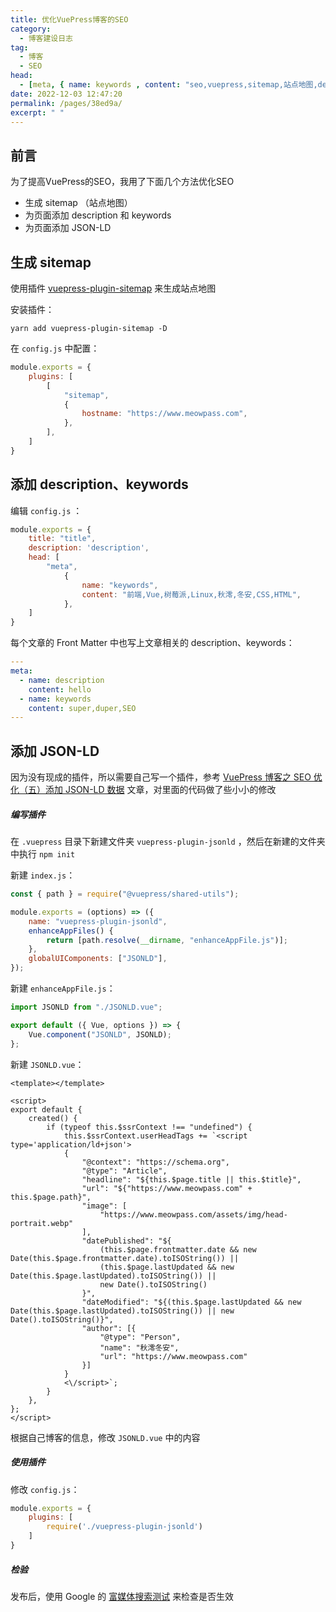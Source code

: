 ```yaml
---
title: 优化VuePress博客的SEO
category: 
  - 博客建设日志
tag: 
  - 博客
  - SEO
head:
  - [meta, { name: keywords , content: "seo,vuepress,sitemap,站点地图,description,keywords,JSON-LD" }]
date: 2022-12-03 12:47:20
permalink: /pages/38ed9a/
excerpt: " "
---
```




## 前言

为了提高VuePress的SEO，我用了下面几个方法优化SEO

- 生成 sitemap （站点地图）
- 为页面添加 description 和 keywords
- 为页面添加 JSON-LD

## 生成 sitemap

使用插件 [vuepress-plugin-sitemap](https://github.com/ekoeryanto/vuepress-plugin-sitemap) 来生成站点地图

安装插件：

```
yarn add vuepress-plugin-sitemap -D
```

在 `config.js` 中配置：

```javascript
module.exports = {
	plugins: [
		[
			"sitemap",
			{
				hostname: "https://www.meowpass.com",
			},
		],
	]
}
```

## 添加 description、keywords

编辑 `config.js` ：

```javascript
module.exports = {
    title: "title",
    description: 'description',
    head: [
        "meta",
            {
                name: "keywords",
                content: "前端,Vue,树莓派,Linux,秋澪,冬安,CSS,HTML",
            },
    ]
}
```

每个文章的 Front Matter 中也写上文章相关的 description、keywords：

```yaml
---
meta:
  - name: description
    content: hello
  - name: keywords
    content: super,duper,SEO
---
```

## 添加 JSON-LD

因为没有现成的插件，所以需要自己写一个插件，参考 [VuePress 博客之 SEO 优化（五）添加 JSON-LD 数据](https://juejin.cn/post/7073749684656799780) 文章，对里面的代码做了些小小的修改

##### 编写插件

在 `.vuepress` 目录下新建文件夹 `vuepress-plugin-jsonld` ，然后在新建的文件夹中执行 `npm init`

新建 `index.js`：

```javascript
const { path } = require("@vuepress/shared-utils");

module.exports = (options) => ({
    name: "vuepress-plugin-jsonld",
    enhanceAppFiles() {
        return [path.resolve(__dirname, "enhanceAppFile.js")];
    },
    globalUIComponents: ["JSONLD"],
});

```

新建 `enhanceAppFile.js`：

```javascript
import JSONLD from "./JSONLD.vue";

export default ({ Vue, options }) => {
    Vue.component("JSONLD", JSONLD);
};

```

新建 `JSONLD.vue`：

```vue
<template></template>

<script>
export default {
    created() {
        if (typeof this.$ssrContext !== "undefined") {
            this.$ssrContext.userHeadTags += `<script type='application/ld+json'>
            {
                "@context": "https://schema.org",
                "@type": "Article",
                "headline": "${this.$page.title || this.$title}",
                "url": "${"https://www.meowpass.com" + this.$page.path}",
                "image": [
                    "https://www.meowpass.com/assets/img/head-portrait.webp"
                ],
                "datePublished": "${
                    (this.$page.frontmatter.date && new Date(this.$page.frontmatter.date).toISOString()) ||
                    (this.$page.lastUpdated && new Date(this.$page.lastUpdated).toISOString()) ||
                    new Date().toISOString()
                }",
                "dateModified": "${(this.$page.lastUpdated && new Date(this.$page.lastUpdated).toISOString()) || new Date().toISOString()}",
                "author": [{
                    "@type": "Person",
                    "name": "秋澪冬安",
                    "url": "https://www.meowpass.com"
                }]
            }
            <\/script>`;
        }
    },
};
</script>
```

根据自己博客的信息，修改 `JSONLD.vue` 中的内容

##### 使用插件

修改 `config.js`：

```javascript
module.exports = {
	plugins: [
		require('./vuepress-plugin-jsonld')
	]
}
```

##### 检验

发布后，使用 Google 的 [富媒体搜索测试](https://search.google.com/test/rich-results) 来检查是否生效